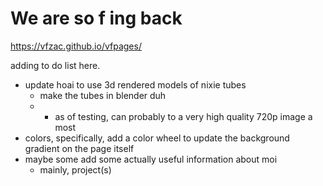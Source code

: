 # We are so f ing back

https://vfzac.github.io/vfpages/

adding to do list here.
* update hoai to use 3d rendered models of nixie tubes
  * make the tubes in blender duh
  * * as of testing, can probably to a very high quality 720p image a most
* colors, specifically, add a color wheel to update the background gradient on the page itself
* maybe some add some actually useful information about moi
  * mainly, project(s)
